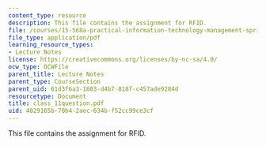 ```yaml
---
content_type: resource
description: This file contains the assignment for RFID.
file: /courses/15-568a-practical-information-technology-management-spring-2005/4029165b70b42aec634bf52cc99ce3cf_class_11question.pdf
file_type: application/pdf
learning_resource_types:
- Lecture Notes
license: https://creativecommons.org/licenses/by-nc-sa/4.0/
ocw_type: OCWFile
parent_title: Lecture Notes
parent_type: CourseSection
parent_uid: 61d3f6a3-1803-d4b7-818f-c457ade9284d
resourcetype: Document
title: class_11question.pdf
uid: 4029165b-70b4-2aec-634b-f52cc99ce3cf
---
```

This file contains the assignment for RFID.